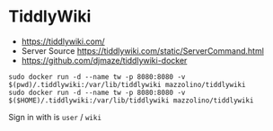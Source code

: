 # TiddlyWiki

* https://tiddlywiki.com/
* Server Source https://tiddlywiki.com/static/ServerCommand.html
* https://github.com/djmaze/tiddlywiki-docker


```
sudo docker run -d --name tw -p 8080:8080 -v $(pwd)/.tiddlywiki:/var/lib/tiddlywiki mazzolino/tiddlywiki
sudo docker run -d --name tw -p 8080:8080 -v $($HOME)/.tiddlywiki:/var/lib/tiddlywiki mazzolino/tiddlywiki
```

Sign in with is `user` / `wiki`
